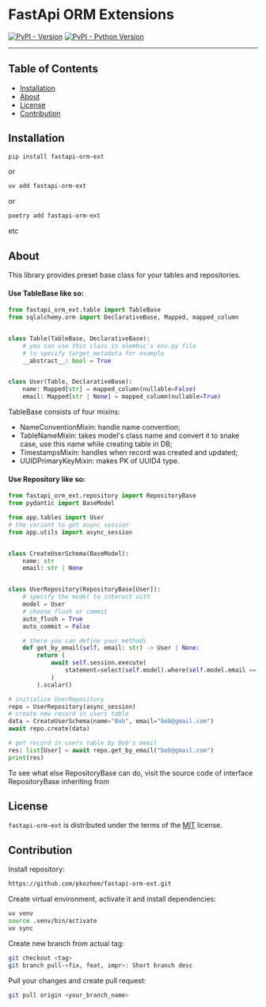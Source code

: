 # FastApi ORM Extensions

[![PyPI - Version](https://img.shields.io/pypi/v/fastapi-orm-ext.svg)](https://pypi.org/project/fastapi-orm-ext)
[![PyPI - Python Version](https://img.shields.io/pypi/pyversions/fastapi-orm-ext.svg)](https://pypi.org/project/fastapi-orm-ext)

-----

## Table of Contents
- [Installation](#installation)
- [About](#About)
- [License](#license)
- [Contribution](#contribution)


## Installation
```bash
pip install fastapi-orm-ext
```
or
```bash
uv add fastapi-orm-ext
```
or
```bash
poetry add fastapi-orm-ext
```
etc


## About
This library provides preset base class for your tables and repositories.
#### Use TableBase like so:
```python
from fastapi_orm_ext.table import TableBase
from sqlalchemy.orm import DeclarativeBase, Mapped, mapped_column


class Table(TableBase, DeclarativeBase):
    # you can use this class in alembic's env.py file
    # to specify target_metadata for example
    __abstract__: bool = True


class User(Table, DeclarativeBase):
    name: Mapped[str] = mapped_column(nullable=False)
    email: Mapped[str | None] = mapped_column(nullable=True)
```

TableBase consists of four mixins:
- NameConventionMixin: handle name convention;
- TableNameMixin: takes model's class name and convert it to snake case, use this name while creating table in DB;
- TimestampsMixin: handles when record was created and updated;
- UUIDPrimaryKeyMixin: makes PK of UUID4 type.

#### Use Repository like so:
```python
from fastapi_orm_ext.repository import RepositoryBase
from pydantic import BaseModel

from app.tables import User
# the variant to get async session
from app.utils import async_session


class CreateUserSchema(BaseModel):
    name: str
    email: str | None


class UserRepository(RepositoryBase[User]):
    # specify the model to interact with
    model = User
    # choose flush or commit
    auto_flush = True
    auto_commit = False

    # there you can define your methods
    def get_by_email(self, email: str) -> User | None:
        return (
            await self.session.execute(
                statement=select(self.model).where(self.model.email == email),
            )
        ).scalar()

# initialize UserRepository
repo = UserRepository(async_session)
# create new record in users table
data = CreateUserSchema(name="Bob", email="bob@gmail.com")
await repo.create(data)

# get record in users table by Bob's email
res: list[User] = await repo.get_by_email("bob@gmail.com")
print(res)
```

To see what else RepositoryBase can do, visit the source code of interface RepositoryBase inheriting from


## License
`fastapi-orm-ext` is distributed under the terms of the [MIT](https://spdx.org/licenses/MIT.html) license.


## Contribution
Install repository:
```bash
https://github.com/pkozhem/fastapi-orm-ext.git
```

Create virtual environment, activate it and install dependencies:
```bash
uv venv
source .venv/bin/activate
uv sync
```

Create new branch from actual tag:
```bash
git checkout <tag>
git branch pull-<fix, feat, impr>: Short branch desc
```

Pull your changes and create pull request:
```bash
git pull origin <your_branch_name>
```
